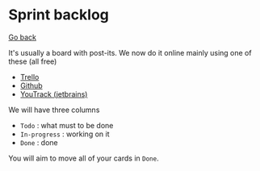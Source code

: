 # Sprint backlog

[Go back](..)

It's usually a board with post-its. We now do it
online mainly using one of these (all free)

* [Trello](https://trello.com/)
* [Github](https://github.com/features/project-management)
* [YouTrack (jetbrains)](https://www.jetbrains.com/youtrack/)

We will have three columns

* ``Todo`` : what must to be done
* ``In-progress`` : working on it
* ``Done`` : done

You will aim to move all of your cards in ``Done``.